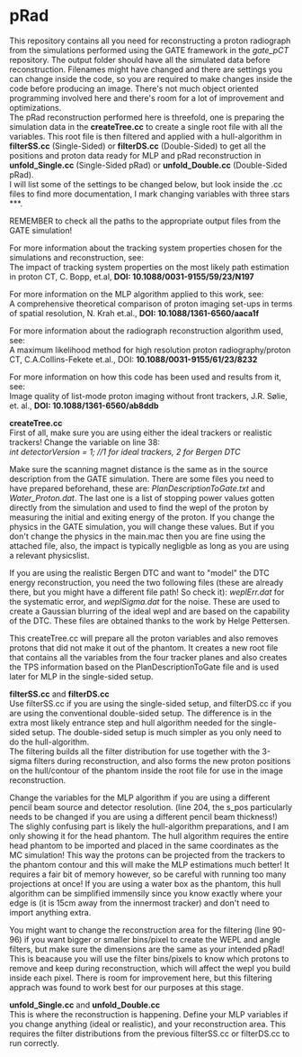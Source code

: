 # pRad

This repository contains all you need for reconstructing a proton radiograph from the simulations performed using the GATE framework in the *gate_pCT* repository.
The output folder should have all the simulated data before reconstruction. Filenames might have changed and there are settings you can change inside the code, so you are required to make changes inside the code before producing an image. There's not much object oriented programming involved here and there's room for a lot of improvement and optimizations.<br />
The pRad reconstruction performed here is threefold, one is preparing the simulation data in the **createTree.cc** to create a single root file with all the variables. This root file is then filtered and applied with a hull-algorithm in **filterSS.cc** (Single-Sided) or **filterDS.cc** (Double-Sided) to get all the positions and proton data ready for MLP and pRad reconstruction in **unfold_Single.cc** (Single-Sided pRad) or **unfold_Double.cc** (Double-Sided pRad).<br /> 
I will list some of the settings to be changed below, but look inside the .cc files to find more documentation, I mark changing variables with three stars ***.

REMEMBER to check all the paths to the appropriate output files from the GATE simulation!

For more information about the tracking system properties chosen for the simulations and reconstruction, see:<br /> The impact of tracking system properties on the most likely path estimation in proton CT, C. Bopp, et.al, **DOI: 10.1088/0031-9155/59/23/N197** <br />

For more information on the MLP algorithm applied to this work, see: <br /> A comprehensive theoretical comparison of proton imaging set-ups in terms of spatial resolution, N. Krah et.al., **DOI: 10.1088/1361-6560/aaca1f** <br />

For more information about the radiograph reconstruction algorithm used, see: <br /> A maximum likelihood method for high resolution proton radiography/proton CT, C.A.Collins-Fekete et.al., DOI: **10.1088/0031-9155/61/23/8232** <br />

For more information on how this code has been used and results from it, see: <br /> Image quality of list-mode proton imaging without front trackers, J.R. Sølie, et. al., **DOI: 10.1088/1361-6560/ab8ddb**<br />

**createTree.cc**<br />
First of all, make sure you are using either the ideal trackers or realistic trackers! Change the variable on line 38:<br /> 
*int detectorVersion = 1; //1 for ideal trackers, 2 for Bergen DTC*

Make sure the scanning magnet distance is the same as in the source description from the GATE simulation. There are some files you need to have prepared beforehand, these are: *PlanDescriptionToGate.txt* and *Water_Proton.dat*. The last one is a list of stopping power values gotten directly from the simulation and used to find the wepl of the proton by measuring the initial and exiting energy of the proton. If you change the physics in the GATE simulation, you will change these values. But if you don't change the physics in the main.mac then you are fine using the attached file, also, the impact is typically negligble as long as you are using a relevant physicslist.

If you are using the realistic Bergen DTC and want to "model" the DTC energy reconstruction, you need the two following files (these are already there, but you might have a different file path! So check it): *weplErr.dat* for the systematic error, and *weplSigma.dat* for the noise. These are used to create a Gaussian blurring of the ideal wepl and are based on the capability of the DTC. These files are obtained thanks to the work by Helge Pettersen.

This createTree.cc will prepare all the proton variables and also removes protons that did not make it out of the phantom. It creates a new root file that contains all the variables from the four tracker planes and also creates the TPS information based on the PlanDescriptionToGate file and is used later for MLP in the single-sided setup.

**filterSS.cc** and **filterDS.cc**<br />
Use filterSS.cc if you are using the single-sided setup, and filterDS.cc if you are using the conventional double-sided setup. The difference is in the extra most likely entrance step and hull algorithm needed for the single-sided setup. The double-sided setup is much simpler as you only need to do the hull-algorithm.<br />
The filtering builds all the filter distribution for use together with the 3-sigma filters during reconstruction, and also forms the new proton positions on the hull/contour of the phantom inside the root file for use in the image reconstruction.

Change the variables for the MLP algorithm if you are using a different pencil beam source and detector resolution. (line 204, the s_pos particularly needs to be changed if you are using a different pencil beam thickness!) The slighly confusing part is likely the hull-algorithm preparations, and I am only showing it for the head phantom. The hull algorithm requires the entire head phantom to be imported and placed in the same coordinates as the MC simulation! This way the protons can be projected from the trackers to the phantom contour and this will make the MLP estimations much better! It requires a fair bit of memory however, so be careful with running too many projections at once! If you are using a water box as the phantom, this hull algorithm can be simplified immensily since you know exactly where your edge is (it is 15cm away from the innermost tracker) and don't need to import anything extra.

You might want to change the reconstruction area for the filtering (line 90-96) if you want bigger or smaller bins/pixel to create the WEPL and angle filters, but make sure the dimensions are the same as your intended pRad! This is beacause you will use the filter bins/pixels to know which protons to remove and keep during reconstruction, which will affect the wepl you build inside each pixel. There is room for improvement here, but this filtering apprach was found to work best for our purposes at this stage.

**unfold_Single.cc** and **unfold_Double.cc**<br />
This is where the reconstruction is happening. Define your MLP variables if you change anything (ideal or realistic), and your reconstruction area. This requires the filter distributions from the previous filterSS.cc or filterDS.cc to run correctly. 
